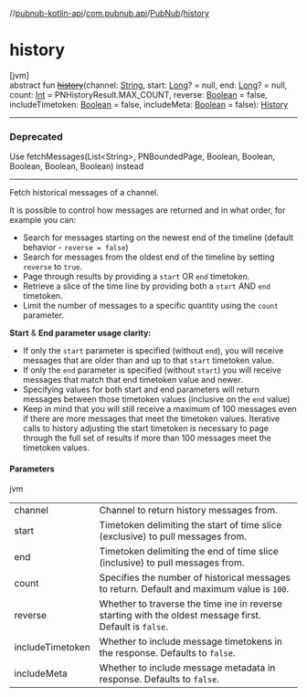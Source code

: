//[pubnub-kotlin-api](../../../index.md)/[com.pubnub.api](../index.md)/[PubNub](index.md)/[history](history.md)

# history

[jvm]\
abstract fun [~~history~~](history.md)(channel: [String](https://kotlinlang.org/api/latest/jvm/stdlib/kotlin-stdlib/kotlin/-string/index.html), start: [Long](https://kotlinlang.org/api/latest/jvm/stdlib/kotlin-stdlib/kotlin/-long/index.html)? = null, end: [Long](https://kotlinlang.org/api/latest/jvm/stdlib/kotlin-stdlib/kotlin/-long/index.html)? = null, count: [Int](https://kotlinlang.org/api/latest/jvm/stdlib/kotlin-stdlib/kotlin/-int/index.html) = PNHistoryResult.MAX_COUNT, reverse: [Boolean](https://kotlinlang.org/api/latest/jvm/stdlib/kotlin-stdlib/kotlin/-boolean/index.html) = false, includeTimetoken: [Boolean](https://kotlinlang.org/api/latest/jvm/stdlib/kotlin-stdlib/kotlin/-boolean/index.html) = false, includeMeta: [Boolean](https://kotlinlang.org/api/latest/jvm/stdlib/kotlin-stdlib/kotlin/-boolean/index.html) = false): [History](../../com.pubnub.api.endpoints/-history/index.md)

---

### Deprecated

Use fetchMessages(List&lt;String&gt;, PNBoundedPage, Boolean, Boolean, Boolean, Boolean, Boolean) instead

---

Fetch historical messages of a channel.

It is possible to control how messages are returned and in what order, for example you can:

- 
   Search for messages starting on the newest end of the timeline (default behavior - `reverse = false`)
- 
   Search for messages from the oldest end of the timeline by setting `reverse` to `true`.
- 
   Page through results by providing a `start` OR `end` timetoken.
- 
   Retrieve a slice of the time line by providing both a `start` AND `end` timetoken.
- 
   Limit the number of messages to a specific quantity using the `count` parameter.

**Start** & **End parameter usage clarity:**

- 
   If only the `start` parameter is specified (without `end`), you will receive messages that are older than and up to that `start` timetoken value.
- 
   If only the `end` parameter is specified (without `start`) you will receive messages that match that end timetoken value and newer.
- 
   Specifying values for both start and end parameters will return messages between those timetoken values (inclusive on the `end` value)
- 
   Keep in mind that you will still receive a maximum of 100 messages even if there are more messages that meet the timetoken values. Iterative calls to history adjusting the start timetoken is necessary to page through the full set of results if more than 100 messages meet the timetoken values.

#### Parameters

jvm

| | |
|---|---|
| channel | Channel to return history messages from. |
| start | Timetoken delimiting the start of time slice (exclusive) to pull messages from. |
| end | Timetoken delimiting the end of time slice (inclusive) to pull messages from. |
| count | Specifies the number of historical messages to return.     Default and maximum value is `100`. |
| reverse | Whether to traverse the time ine in reverse starting with the oldest message first.     Default is `false`. |
| includeTimetoken | Whether to include message timetokens in the response.     Defaults to `false`. |
| includeMeta | Whether to include message metadata in response.     Defaults to `false`. |
